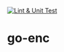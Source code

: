 [![Lint & Unit Test](https://github.com/10antz-inc/pf-go-enc/workflows/Lint%20&%20Unit%20Test/badge.svg)](https://github.com/10antz-inc/pf-go-enc/actions/workflows/test.yaml)

# go-enc